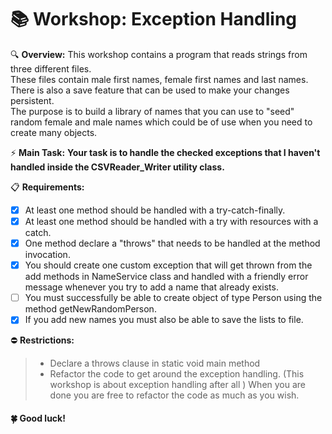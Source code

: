 # 📚 Workshop: Exception Handling

🔍 **Overview:**
This workshop contains a program that reads strings from three different files.  
These files contain male first names, female first names and last names.  
There is also a save feature that can be used to make your changes persistent.  
The purpose is to build a library of names that you can use to "seed" random female and male names which could be of use when you need to create many
objects.

⚡ **Main Task:**
**Your task is to handle the checked exceptions that I haven't handled inside the CSVReader_Writer
utility class.**

📋 **Requirements:**
- [x] At least one method should be handled with a try-catch-finally.
- [x] At least one method should be handled with a try with resources with a catch.
- [x] One method declare a "throws" that needs to be handled at the method invocation.
- [x] You should create one custom exception that will get thrown from the add methods in
  NameService class and handled with a friendly error message whenever you try to add a
  name that already exists.
- [ ] You must successfully be able to create object of type Person using the method
  getNewRandomPerson.
- [x] If you add new names you must also be able to save the lists to file.

⛔ **Restrictions:**
>- Declare a throws clause in static void main method
>- Refactor the code to get around the exception handling. (This workshop is about exception
   handling after all ) When you are done you are free to refactor the code as much as you
   wish.

#### 🍀 Good luck!